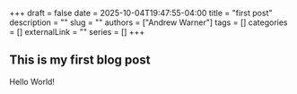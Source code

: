 +++ 
draft = false
date = 2025-10-04T19:47:55-04:00
title = "first post"
description = ""
slug = ""
authors = ["Andrew Warner"]
tags = []
categories = []
externalLink = ""
series = []
+++


## This is my first blog post
Hello World!
